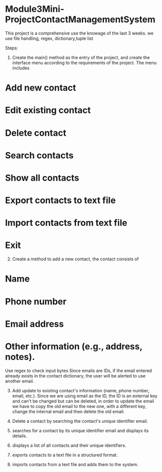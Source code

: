 # Module3Mini-ProjectContactManagementSystem
This project is a comprehensive use the knowage of the last 3 weeks.
we use file handling, regex, dictionary,tuple list 

Steps:

1. Create the main() method as the entry of the project, and create the interface menu according to the requirements of the project.
The menu includes
# Add new contact
# Edit existing contact
# Delete contact
# Search contacts
# Show all contacts
# Export contacts to text file  
# Import contacts from text file
# Exit 

2. Create a method to add a new contact, the contact consists of
# Name
# Phone number
# Email address
# Other information (e.g., address, notes).
Use regex to check input bytes
Since emails are IDs, if the email entered already exists in the contact dictionary, the user will be alerted to use another email.

3. Add update to existing contact's information (name, phone number, email, etc.).
Since we are using email as the ID, the ID is an external key and can't be changed but can be deleted, in order to update the email we have to copy the old email to the new one, with a different key, change the internal email and then delete the old email.

4. Delete a contact by searching the contact's unique identifier email.

5. searches for a contact by its unique identifier email and displays its details.

6. displays a list of all contacts and their unique identifiers.

7. exports contacts to a text file in a structured format.

8. imports contacts from a text file and adds them to the system.

